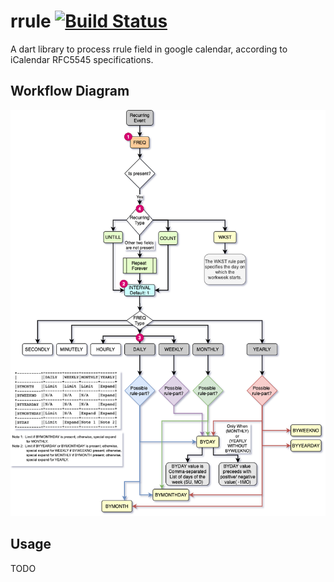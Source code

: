 # rrule [![Build Status](https://travis-ci.org/krunalpuri/rrule.svg?branch=master)](https://travis-ci.org/krunalpuri/rrule)

A dart library to process rrule field in google calendar, according to iCalendar RFC5545 specifications. 

## Workflow Diagram
![](images/rrule-workflow.png)

## Usage 
TODO



